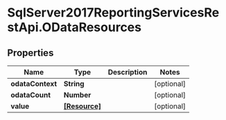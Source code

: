 # SqlServer2017ReportingServicesRestApi.ODataResources

## Properties
Name | Type | Description | Notes
------------ | ------------- | ------------- | -------------
**odataContext** | **String** |  | [optional] 
**odataCount** | **Number** |  | [optional] 
**value** | [**[Resource]**](Resource.md) |  | [optional] 


